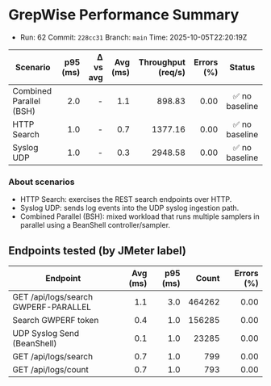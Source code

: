 # GrepWise Performance Summary
- Run: 62  Commit: `228cc31`  Branch: `main`  Time: 2025-10-05T22:20:19Z

| Scenario | p95 (ms) | Δ vs avg | Avg (ms) | Throughput (req/s) | Errors (%) | Status |
|---|---:|---:|---:|---:|---:|:--:|
| Combined Parallel (BSH) | 2.0 | - | 1.1 | 898.83 | 0.00 | ✅ no baseline |
| HTTP Search | 1.0 | - | 0.7 | 1377.16 | 0.00 | ✅ no baseline |
| Syslog UDP | 1.0 | - | 0.3 | 2948.58 | 0.00 | ✅ no baseline |

### About scenarios

- HTTP Search: exercises the REST search endpoints over HTTP.
- Syslog UDP: sends log events into the UDP syslog ingestion path.
- Combined Parallel (BSH): mixed workload that runs multiple samplers in parallel using a BeanShell controller/sampler.

## Endpoints tested (by JMeter label)

| Endpoint | Avg (ms) | p95 (ms) | Count | Errors (%) |
|---|---:|---:|---:|---:|
| GET /api/logs/search GWPERF-PARALLEL | 1.1 | 3.0 | 464262 | 0.00 |
| Search GWPERF token | 0.4 | 1.0 | 156285 | 0.00 |
| UDP Syslog Send (BeanShell) | 0.1 | 1.0 | 23285 | 0.00 |
| GET /api/logs/search | 0.7 | 1.0 | 799 | 0.00 |
| GET /api/logs/count | 0.7 | 1.0 | 793 | 0.00 |

